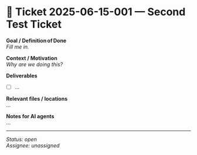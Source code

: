 # 🚧  Ticket 2025-06-15-001 — Second Test Ticket

**Goal / Definition of Done**  
_Fill me in._

**Context / Motivation**  
_Why are we doing this?_

**Deliverables**  
- [ ] …

**Relevant files / locations**  
…

**Notes for AI agents**  
…

---

_Status: open_  
_Assignee: unassigned_
